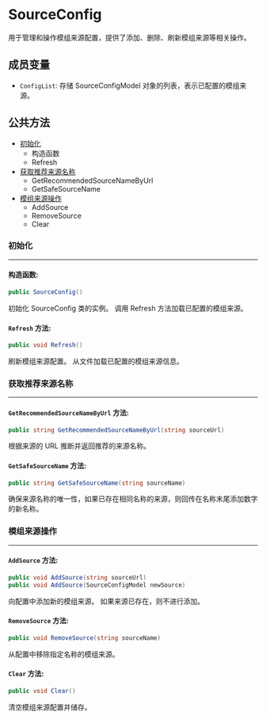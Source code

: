 # SourceConfig
用于管理和操作模组来源配置，提供了添加、删除、刷新模组来源等相关操作。

## 成员变量
- `ConfigList`: 存储 SourceConfigModel 对象的列表，表示已配置的模组来源。

## 公共方法
- [初始化](#初始化)
    - 构造函数
    - Refresh
- [获取推荐来源名称](#获取推荐来源名称)
    - GetRecommendedSourceNameByUrl
    - GetSafeSourceName
- [模组来源操作](模组来源操作)
    - AddSource
    - RemoveSource
    - Clear

### 初始化
---
#### 构造函数:
```csharp
public SourceConfig()
```
初始化 SourceConfig 类的实例。
调用 Refresh 方法加载已配置的模组来源。

#### `Refresh` 方法:
```csharp
public void Refresh()
```
刷新模组来源配置。
从文件加载已配置的模组来源信息。

### 获取推荐来源名称
---
#### `GetRecommendedSourceNameByUrl` 方法:
```csharp
public string GetRecommendedSourceNameByUrl(string sourceUrl)
```
根据来源的 URL 推断并返回推荐的来源名称。

#### `GetSafeSourceName` 方法:
```csharp
public string GetSafeSourceName(string sourceName)
```
确保来源名称的唯一性，如果已存在相同名称的来源，则回传在名称末尾添加数字的新名称。

### 模组来源操作
---
#### `AddSource` 方法:
```csharp
public void AddSource(string sourceUrl)
public void AddSource(SourceConfigModel newSource)
```
向配置中添加新的模组来源。
如果来源已存在，则不进行添加。

#### `RemoveSource` 方法:
```csharp
public void RemoveSource(string sourceName)
```
从配置中移除指定名称的模组来源。

#### `Clear` 方法:
```csharp
public void Clear()
```
清空模组来源配置并储存。